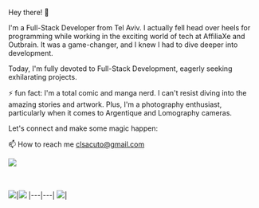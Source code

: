 
Hey there! 👋

I'm a Full-Stack Developer from Tel Aviv. I actually fell head over heels for programming while working in the exciting world of tech at AffiliaXe and Outbrain. It was a game-changer, and I knew I had to dive deeper into development. 

Today, I'm fully devoted to Full-Stack Development, eagerly seeking exhilarating projects. 

⚡ fun fact: I'm a total comic and manga nerd. I can't resist diving into the amazing stories and artwork. 
Plus, I'm a photography enthusiast, particularly when it comes to Argentique and Lomography cameras.

Let's connect and make some magic happen:

📫 How to reach me clsacuto@gmail.com

[<img src="https://img.shields.io/badge/linkedin-%230077B5.svg?&style=for-the-badge&logo=linkedin&logoColor=white" />](https://www.linkedin.com/in/claire-sacuto/)






<br><br>
<img src="https://github-readme-stats.vercel.app/api?username=thiagocal&&show_icons=true&count_private=true&theme=github_dark">|<img src="https://github-readme-streak-stats.herokuapp.com/?user=thiagocal&theme=blueberry_duo"/>
|---|---|
<img src="https://github-readme-stats.vercel.app/api/top-langs/?username=klair8&layout=compact&theme=github_dark"/>|






